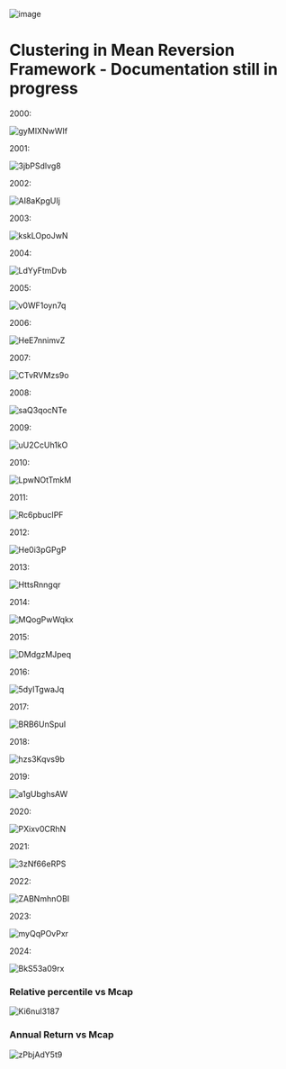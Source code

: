 ![image](https://github.com/alphablockorg/Unpublished-Research/assets/160546435/555dd266-c165-48ae-8577-c261a664fe46)

# Clustering in Mean Reversion Framework - Documentation still in progress

2000:

![gyMIXNwWIf](https://github.com/alphablockorg/Unpublished-Research/assets/160546435/1cbfced9-1b5b-4173-89d6-e149c9b52478)


2001: 

![3jbPSdlvg8](https://github.com/alphablockorg/Unpublished-Research/assets/160546435/81466ba3-ac01-480a-b4c1-e65135b594fb)

2002:

![AI8aKpgUIj](https://github.com/alphablockorg/Unpublished-Research/assets/160546435/cbcd9fdc-2e49-47fb-b26d-ea370ed80863)

2003:

![kskLOpoJwN](https://github.com/alphablockorg/Unpublished-Research/assets/160546435/17fc4497-8844-4f7b-a727-8e6a743f9495)

2004:

![LdYyFtmDvb](https://github.com/alphablockorg/Unpublished-Research/assets/160546435/6c232e16-b31a-459c-83a3-b756af599b7e)

2005:

![v0WF1oyn7q](https://github.com/alphablockorg/Unpublished-Research/assets/160546435/a27b4c74-b3a3-4264-a175-14443c1e95da)

2006:

![HeE7nnimvZ](https://github.com/alphablockorg/Unpublished-Research/assets/160546435/ea0bfd03-af05-443c-80ce-78a54e7540dd)

2007:

![CTvRVMzs9o](https://github.com/alphablockorg/Unpublished-Research/assets/160546435/73921abb-532b-45a7-9631-f85634f02c3d)

2008:

![saQ3qocNTe](https://github.com/alphablockorg/Unpublished-Research/assets/160546435/8fb9bfee-20e4-4a51-8e68-1aba27cd8b34)

2009:

![uU2CcUh1kO](https://github.com/alphablockorg/Unpublished-Research/assets/160546435/e3465f7a-2d65-4417-9e01-a9aa915f7962)

2010:

![LpwNOtTmkM](https://github.com/alphablockorg/Unpublished-Research/assets/160546435/aba5f33e-03fd-4448-a70b-218fb42e1310)

2011:

![Rc6pbucIPF](https://github.com/alphablockorg/Unpublished-Research/assets/160546435/e690b497-426f-4393-9e65-3d5e40f34d81)

2012:

![He0i3pGPgP](https://github.com/alphablockorg/Unpublished-Research/assets/160546435/de8237dc-45ac-468a-9d43-3cb910892678)

2013:

![HttsRnngqr](https://github.com/alphablockorg/Unpublished-Research/assets/160546435/432f66c1-a2e0-47d3-a127-9245c25a53f2)

2014:

![MQogPwWqkx](https://github.com/alphablockorg/Unpublished-Research/assets/160546435/f4aac502-b9cc-466f-a34a-57077a644d74)

2015:

![DMdgzMJpeq](https://github.com/alphablockorg/Unpublished-Research/assets/160546435/f13032d3-237f-4b64-90cd-ec641c12d565)

2016:

![5dyITgwaJq](https://github.com/alphablockorg/Unpublished-Research/assets/160546435/a5df0b59-06ce-4f19-987c-2d7a5ef1cc9a)

2017:

![BRB6UnSpuI](https://github.com/alphablockorg/Unpublished-Research/assets/160546435/6922b65e-58c6-4820-831e-39e88205c4c1)

2018:

![hzs3Kqvs9b](https://github.com/alphablockorg/Unpublished-Research/assets/160546435/8d42cf12-6921-489a-9f85-e176cbb32c48)

2019:

![a1gUbghsAW](https://github.com/alphablockorg/Unpublished-Research/assets/160546435/6c6c70e5-7098-4727-88dd-db1b1a079b55)

2020:

![PXixv0CRhN](https://github.com/alphablockorg/Unpublished-Research/assets/160546435/8640e814-2adf-4e53-82cc-e8797044a399)

2021: 

![3zNf66eRPS](https://github.com/alphablockorg/Unpublished-Research/assets/160546435/ce036f0c-07b0-4222-a5b0-981bfeb0e66e)

2022:

![ZABNmhnOBI](https://github.com/alphablockorg/Unpublished-Research/assets/160546435/ea4e91fd-d779-4a34-a3e0-6bca051286ae)

2023:

![myQqPOvPxr](https://github.com/alphablockorg/Unpublished-Research/assets/160546435/f52e9dab-8513-4e84-a268-9ec6498ddf52)

2024:

![BkS53a09rx](https://github.com/alphablockorg/Unpublished-Research/assets/160546435/ccf863a8-2108-4996-bd47-aa4315be2a36)

### Relative percentile vs Mcap

![Ki6nul3187](https://github.com/alphablockorg/Unpublished-Research/assets/160546435/9ab3e5f4-d385-4843-89bc-68966d71a3aa)

### Annual Return vs Mcap

![zPbjAdY5t9](https://github.com/alphablockorg/Unpublished-Research/assets/160546435/94702cda-5178-43a3-8875-5e21ecde834b)


